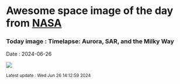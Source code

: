 
# Awesome space image of the day from [NASA](https://api.nasa.gov/)

### Today image : Timelapse: Aurora, SAR, and the Milky Way
Date : 2024-06-26

![](https://www.youtube.com/embed/fisAZYNwDgk?rel=0)

<small>Latest update : Wed Jun 26 14:12:59 2024</small>
        